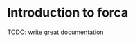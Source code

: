 # Introduction to forca

TODO: write [great documentation](http://jacobian.org/writing/what-to-write/)
